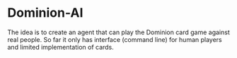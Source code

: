 # Dominion-AI
The idea is to create an agent that can play the Dominion card game against real people. So far it only has interface (command line) for human players and limited implementation of cards.
